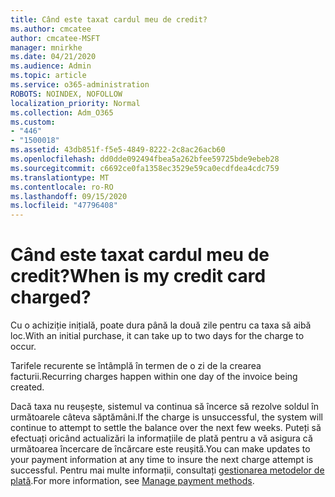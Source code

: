 ```yaml
---
title: Când este taxat cardul meu de credit?
ms.author: cmcatee
author: cmcatee-MSFT
manager: mnirkhe
ms.date: 04/21/2020
ms.audience: Admin
ms.topic: article
ms.service: o365-administration
ROBOTS: NOINDEX, NOFOLLOW
localization_priority: Normal
ms.collection: Adm_O365
ms.custom:
- "446"
- "1500018"
ms.assetid: 43db851f-f5e5-4849-8222-2c8ac26acb60
ms.openlocfilehash: dd0dde092494fbea5a262bfee59725bde9ebeb28
ms.sourcegitcommit: c6692ce0fa1358ec3529e59ca0ecdfdea4cdc759
ms.translationtype: MT
ms.contentlocale: ro-RO
ms.lasthandoff: 09/15/2020
ms.locfileid: "47796408"
---
```

# <a name="when-is-my-credit-card-charged"></a><span data-ttu-id="254f5-102">Când este taxat cardul meu de credit?</span><span class="sxs-lookup"><span data-stu-id="254f5-102">When is my credit card charged?</span></span>

<span data-ttu-id="254f5-103">Cu o achiziție inițială, poate dura până la două zile pentru ca taxa să aibă loc.</span><span class="sxs-lookup"><span data-stu-id="254f5-103">With an initial purchase, it can take up to two days for the charge to occur.</span></span>
  
<span data-ttu-id="254f5-104">Tarifele recurente se întâmplă în termen de o zi de la crearea facturii.</span><span class="sxs-lookup"><span data-stu-id="254f5-104">Recurring charges happen within one day of the invoice being created.</span></span>
  
<span data-ttu-id="254f5-105">Dacă taxa nu reușește, sistemul va continua să încerce să rezolve soldul în următoarele câteva săptămâni.</span><span class="sxs-lookup"><span data-stu-id="254f5-105">If the charge is unsuccessful, the system will continue to attempt to settle the balance over the next few weeks.</span></span> <span data-ttu-id="254f5-106">Puteți să efectuați oricând actualizări la informațiile de plată pentru a vă asigura că următoarea încercare de încărcare este reușită.</span><span class="sxs-lookup"><span data-stu-id="254f5-106">You can make updates to your payment information at any time to insure the next charge attempt is successful.</span></span> <span data-ttu-id="254f5-107">Pentru mai multe informații, consultați [gestionarea metodelor de plată](https://docs.microsoft.com/microsoft-365/commerce/billing-and-payments/manage-payment-methods).</span><span class="sxs-lookup"><span data-stu-id="254f5-107">For more information, see [Manage payment methods](https://docs.microsoft.com/microsoft-365/commerce/billing-and-payments/manage-payment-methods).</span></span>